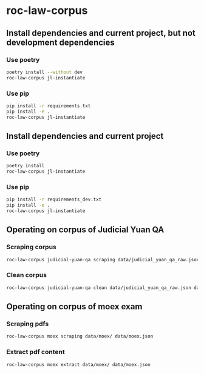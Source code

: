 # roc-law-corpus

## Install dependencies and current project, but not development dependencies
### Use poetry
```bash
poetry install --without dev
roc-law-corpus jl-instantiate
```

### Use pip
```bash
pip install -r requirements.txt
pip install -e .
roc-law-corpus jl-instantiate
```

## Install dependencies and current project
### Use poetry
```bash
poetry install
roc-law-corpus jl-instantiate
```
### Use pip
```bash
pip install -r requirements_dev.txt
pip install -e .
roc-law-corpus jl-instantiate
```

## Operating on corpus of Judicial Yuan QA
### Scraping corpus
```bash
roc-law-corpus judicial-yuan-qa scraping data/judicial_yuan_qa_raw.json
```
### Clean corpus
```bash
roc-law-corpus judicial-yuan-qa clean data/judicial_yuan_qa_raw.json data/judicial_yuan_qa.json
```

## Operating on corpus of moex exam
### Scraping pdfs
```bash
roc-law-corpus moex scraping data/moex/ data/moex.json
```
### Extract pdf content
```bash
roc-law-corpus moex extract data/moex/ data/moex.json
```